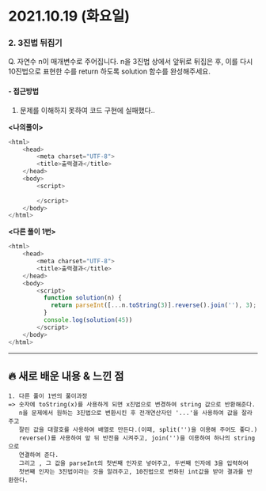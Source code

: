 # 2021.10.19 (화요일)
### **2. 3진법 뒤집기**

Q. 자연수 n이 매개변수로 주어집니다. n을 3진법 상에서 앞뒤로 뒤집은 후, 
   이를 다시 10진법으로 표현한 수를 return 하도록 solution 함수를 완성해주세요.


#### -  접근방법

1. 문제를 이해하지 못하여 코드 구현에 실패했다..
   

**<나의풀이>**
```javascript
<html>
    <head>
        <meta charset="UTF-8">
        <title>출력결과</title>
    </head>
    <body>
        <script>
           
        </script>
    </body>
</html>
```

**<다른 풀이 1번>**
```javascript
<html>
    <head>
        <meta charset="UTF-8">
        <title>출력결과</title>
    </head>
    <body>
        <script>
          function solution(n) {
            return parseInt([...n.toString(3)].reverse().join(''), 3);
          }
          console.log(solution(45))
        </script>
    </body>
</html>
```


---
##  **🔥 새로 배운 내용 & 느낀 점**

    1. 다른 풀이 1번의 풀이과정 
    => 숫자에 toString(x)를 사용하게 되면 x진법으로 변경하여 string 값으로 반환해준다.
       n을 문제에서 원하는 3진법으로 변환시킨 후 전개연산자인 '...'을 사용하여 값을 잘라주고
       잘린 값을 대괄호를 사용하여 배열로 만든다.(이때, split('')을 이용해 주어도 좋다.)
       reverse()를 사용하여 앞 뒤 반전을 시켜주고, join('')을 이용하여 하나의 string으로 
       연결하여 준다.
       그리고 , 그 값을 parseInt의 첫번째 인자로 넣어주고, 두번째 인자에 3을 입력하여
       첫번째 인자는 3진법이라는 것을 알려주고, 10진법으로 변화된 int값을 받아 결과를 반환한다. 
